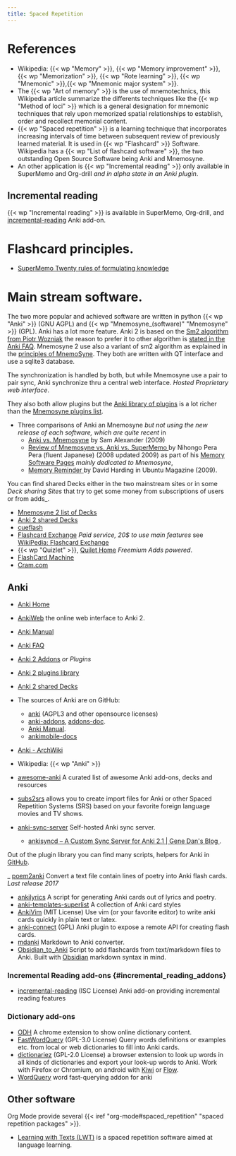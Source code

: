 ```yaml
---
title: Spaced Repetition
---
```



# References
-   Wikipedia: {{< wp "Memory" >}}, {{< wp "Memory improvement" >}},
    {{< wp "Memorization" >}},  {{< wp "Rote learning" >}},
    {{< wp "Mnemonic" >}},{{< wp "Mnemonic major system" >}}.
-   The {{< wp "Art of memory" >}} is the use of mnemotechnics, this
    Wikipedia article summarize the differents techniques like the
    {{< wp "Method of loci" >}} which is a general designation for mnemonic
    techniques that rely upon memorized spatial relationships to
    establish, order and recollect memorial content.
-   {{< wp "Spaced repetition" >}} is a learning technique that incorporates
    increasing intervals of time between subsequent review of previously
    learned material. It is used in {{< wp "Flashcard" >}} Software.
    Wikipedia has a {{< wp "List of flashcard software" >}}, the two
    outstanding Open Source Software being Anki and Mnemosyne.
-   An other application is {{< wp "Incremental reading" >}} only available in
    SuperMemo and Org-drill _and in alpha state in an Anki plugin_.

## Incremental reading
 {{< wp "Incremental reading" >}} is  available in
    SuperMemo, Org-drill, and
    [incremental-reading](https://github.com/luoliyan/incremental-reading)
    Anki add-on.

# Flashcard principles.
-   [SuperMemo Twenty rules of formulating knowledge
    ](http://www.supermemo.com/articles/20rules.htm)

# Main stream software.

The two more popular and achieved software are written in python
{{< wp "Anki" >}} (GNU AGPL) and  {{< wp "Mnemosyne_(software)"  "Mnemosyne" >}} (GPL).
Anki has a lot more feature. Anki 2 is based on the
[Sm2 algorithm from Piotr Wozniak](http://www.supermemo.com/english/ol/sm2.htm)
the reason to prefer it to other algorithm is
[stated in the Anki FAQ](http://ankisrs.net/docs/dev/manual.html#_what_spaced_repetition_algorithm_does_anki_use). Mnemosyne 2
use also a variant of sm2 algorithm as explained in the
[principles of MnemoSyne](http://mnemosyne-proj.org/principles.php). They
both are written with QT interface and use a sqlite3 database.

The synchronization is handled by both, but while Mnemosyne use a pair
to pair sync, Anki synchronize thru a central web interface. _Hosted Proprietary
web interface_.

They also both allow plugins but the
[Anki library of plugins](https://ankiweb.net/shared/addons/)
is a lot richer than the
[Mnemosyne plugins list](http://mnemosyne-proj.org/scripts-and-plugins).

-   Three comparisons of Anki an Mnemosyne _but not using the new
    release of each software, which are quite recent_ in
    -   [Anki vs. Mnemosyne](http://www.xamuel.com/anki-vs-mnemosyne/)
     by Sam Alexander (2009)
    -   [Review of Mnemosyne vs. Anki vs. SuperMemo
    ](http://nihongoperapera.com/mnemosyne-anki-review.html)
        by Nihongo Pera Pera (fluent Japanese) (2008 updated 2009) as part
        of his
        [Memory Software Pages](http://www.nihongoperapera.com/mnemosyne.html)
        _mainly dedicated to Mnemosyne_,
    -   [Memory Reminder
    ](http://www.ubuntu-user.com/Magazine/Archive/2009/2/Mnemosyne-and-Anki)
        by David Harding in Ubuntu Magazine (2009).

You can find shared Decks either in the two mainstream sites or in some
_Deck sharing Sites_ that try to get some money from subscriptions of
users or from adds_.

-   [Mnemosyne 2 list of Decks](http://mnemosyne-proj.org/card-sets)
-   [Anki 2 shared Decks](https://ankiweb.net/shared/decks/)
-   [cueflash](http://cueflash.com/)
-   [Flashcard Exchange](http://www.flashcardexchange.com/) _Paid
    service, 20$ to use main features_ see
    [WikiPedia: Flashcard Exchange](http://en.wikipedia.org/wiki/Flashcard_Exchange)
-   {{< wp "Quizlet" >}}, [Quilet Home](http://quizlet.com/) _Freemium Adds powered_.
-   [FlashCard Machine](http://www.flashcardmachine.com/)
-   [Cram.com](https://www.cram.com/)

## Anki
-   [Anki Home](https://apps.ankiweb.net/)
-   [AnkiWeb](https://ankiweb.net/) the online web interface to Anki 2.
-   [Anki Manual](https://docs.ankiweb.net/)
-   [Anki FAQ](https://faqs.ankiweb.net/)
-   [Anki 2 Addons](https://ankiweb.net/shared/addons/) _or Plugins_
-   [Anki 2 plugins library](https://ankiweb.net/shared/addons/)
-   [Anki 2 shared Decks](https://ankiweb.net/shared/decks/)
-   The sources of Anki are on GitHub:
    -   [anki](https://github.com/ankitects/anki) (AGPL3 and other opensource licenses)
    -   [anki-addons](https://github.com/ankitects/anki-addons),
        [addons-doc](https://github.com/ankitects/addon-docs).
    -   [Anki Manual](https://github.com/ankitects/anki-manual).
    -   [ankimobile-docs](https://github.com/ankitects/ankimobile-docs)

-   [Anki - ArchWiki](https://wiki.archlinux.org/title/Anki)
-    Wikipedia: {{< wp "Anki" >}}
-   [awesome-anki](https://github.com/tianshanghong/awesome-anki)
    A curated list of awesome Anki add-ons, decks and resources

-   [subs2srs](http://subs2srs.sourceforge.net/)
    allows you to create import files for Anki or other Spaced
    Repetition Systems (SRS) based on your favorite foreign
    language movies and TV shows.

-   [anki-sync-server](https://github.com/tsudoko/anki-sync-server)
    Self-hosted Anki sync server.
    -   [ankisyncd – A Custom Sync Server for Anki 2.1 | Gene Dan's Blog
        ](https://genedan.com/no-127-ankisyncd-a-custom-sync-server-for-anki-2-1/).

Out of the plugin library you can find many scripts, helpers for Anki in
[GitHub](https://github.com/search?q=%23anki&type=Repositories).

_   [poem2anki](https://github.com/quentinsf/poem2anki)
    Convert a text file contain lines of poetry into Anki flash cards.
    _Last release 2017_
-   [ankilyrics](https://github.com/sobjornstad/ankilyrics)
    A script for generating Anki cards out of lyrics and poetry.
-   [anki-templates-superlist](https://github.com/Troyciv/anki-templates-superlist)
    A collection of Anki card styles
-   [AnkiVim](https://github.com/MFreidank/AnkiVim) (MIT License)
    Use vim (or your favorite editor) to write anki cards quickly in plain text or latex.
-   [anki-connect](https://github.com/FooSoft/anki-connect) (GPL)
    Anki plugin to expose a remote API for creating flash cards.
-   [mdanki](https://github.com/ashlinchak/mdanki)
    Markdown to Anki converter.
-   [Obsidian_to_Anki](https://github.com/Pseudonium/Obsidian_to_Anki)
    Script to add flashcards from text/markdown files to Anki.
    Built with [Obsidian](https://obsidian.md/) markdown syntax in mind.

### Incremental Reading add-ons {#incremental_reading_addons}
-   [incremental-reading](https://github.com/luoliyan/incremental-reading) (ISC License)
    Anki add-on providing incremental reading features
### Dictionary add-ons
-   [ODH](https://github.com/ninja33/ODH)
    A chrome extension to show online dictionary content.
-   [FastWordQuery](https://github.com/sth2018/FastWordQuery) (GPL-3.0 License)
    Query words definitions or examples etc. from local or web dictionaries to fill
    into Anki cards.
-   [dictionariez](https://github.com/pnlpal/dictionariez) (GPL-2.0 License)
    a browser extension to look up words in all kinds of dictionaries and export
    your look-up words to Anki. Work with Firefox or Chromium, on android with
    [Kiwi](https://kiwibrowser.com/) or
    [Flow](https://play.google.com/store/apps/details?id=org.flow.browser).
-   [WordQuery](https://github.com/finalion/WordQuery)
    word fast-querying addon for anki

## Other software
Org Mode provide several
{{< iref "org-mode#spaced_repetition" "spaced repetition packages" >}}.


-   [Learning with Texts (LWT)](https://sourceforge.net/projects/learning-with-texts/)
    is a spaced repetition software aimed at language learning.
